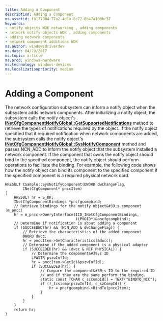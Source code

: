 ```yaml
---
title: Adding a Component
description: Adding a Component
ms.assetid: f8177904-77a2-4d1a-8c72-0b47a100bc37
keywords:
- notify objects WDK networking , adding components
- network notify objects WDK , adding components
- adding network components
- network component additions WDK
ms.author: windowsdriverdev
ms.date: 04/20/2017
ms.topic: article
ms.prod: windows-hardware
ms.technology: windows-devices
ms.localizationpriority: medium
---
```


# Adding a Component





The network configuration subsystem can inform a notify object when the subsystem adds network components. After initializing a notify object, the subsystem calls the notify object's [**INetCfgComponentNotifyGlobal::GetSupportedNotifications**](https://msdn.microsoft.com/library/windows/hardware/ff547734) method to retrieve the types of notifications required by the object. If the notify object specified that it required notification when network components are added, the subsystem calls the notify object's [**INetCfgComponentNotifyGlobal::SysNotifyComponent**](https://msdn.microsoft.com/library/windows/hardware/ff547736) method and passes NCN\_ADD to inform the notify object that the subsystem installed a network component. If the component that owns the notify object should bind to the specified component, the notify object should perform operations to facilitate the binding. For example, the following code shows how the notify object can bind its component to the specified component if the specified component is a required physical network card.

```
HRESULT CSample::SysNotifyComponent(DWORD dwChangeFlag,
        INetCfgComponent* pnccItem)
{
    HRESULT hr = S_OK;
    INetCfgComponentBindings *pncfgcompbind;
    // Retrieve bindings for the notify object&#39;s component (m_pncc)
    hr = m_pncc->QueryInterface(IID_INetCfgComponentBindings, 
                                (LPVOID*)&pncfgcompbind);
    // Determine if notification is about adding a component
    if (SUCCEEDED(hr) && (NCN_ADD & dwChangeFlag)) {
        // Retrieve the characteristics of the added component
        DWORD dwcc;
        hr = pnccItem->GetCharacteristics(&dwcc);
        // Determine if the added component is a physical adapter
        if (SUCCEEDED(hr) && (dwcc & NCF_PHYSICAL)) {
            // Determine the component&#39;s ID
            LPWSTR pszwInfId;
            hr = pnccItem->GetId(&pszwInfId);
            if (SUCCEEDED(hr)) {
                // Compare the component&#39;s ID to the required ID
                // and if they are the same perform the binding.
                static const TCHAR c_szCompId[] = TEXT("BINDTO_NIC");
                if (!_tcsicmp(pszwInfId, c_szCompId)) {
                    hr = pncfgcompbind->BindTo(pnccItem);
                }
            }
        }
    }
    return hr;
}
```

 

 





